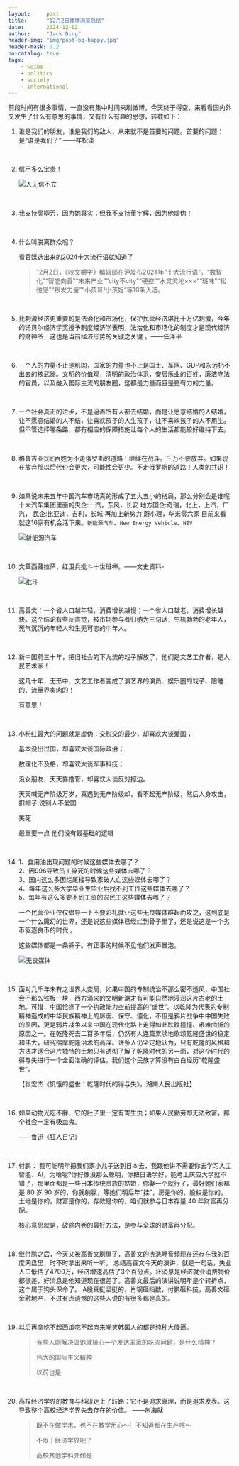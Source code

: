 ```yaml
---
layout:     post
title:      "12月2日微博浏览总结"
date:       2024-12-02
author:     "Jack Ding"
header-img: "img/post-bg-happy.jpg"
header-mask: 0.2
no-catalog: true
tags:
    - weibo
    - politics
    - society
    - international
---
```


前段时间有很多事情，一直没有集中时间来刷微博，今天终于得空，来看看国内外又发生了什么有意思的事情，又有什么有趣的思想，转载如下：



1. 谁是我们的朋友，谁是我们的敌人，从来就不是首要的问题。首要的问题：是“谁是我们？” ——祥松谈
<br>


2. 信用多么宝贵！

   ![人无信不立](/img/in-post/post-weibo-credit.jpg)
<br>


3. 我支持吴柳芳，因为她真实；但我不支持董宇辉，因为他虚伪！
<br>


4. 什么叫脱离群众呢？

   看官媒选出来的2024十大流行语就知道了 

   > 12月2日，《咬文嚼字》编辑部在沪发布2024年“十大流行语”，“数智化”“智能向善”“未来产业”“city不city”“硬控”“水灵灵地×××”“班味”“松弛感”“银发力量”“小孩哥/小孩姐”等10条入选。
<br>


5. 比刺激经济更重要的是法治化和市场化，保护民营经济堪比十万亿刺激，今年的诺贝尔经济学奖授予制度经济学表明，法治化和市场化的制度才是现代经济的财神爷，这也是当前经济形势的关键之关键 。——任泽平
<br>


6. 一个人的力量不止是肌肉，国家的力量也不止是国土、军队、GDP和永远扔不出去的核武器。文明的价值观，清明的政治体系，安居乐业的百姓，廉洁守法的官员，以及融入国际主流的朋友圈，这都是力量而且是更有力的力量。
<br>


7. 一个社会真正的进步，不是逼着所有人都去结婚，而是让愿意结婚的人结婚，让不愿意结婚的人不结，让喜欢孩子的人生孩子，让不喜欢孩子的人不用生。但不管选择哪条路，都有相应的保障措施让每个人的生活都能较好维持下去。 
<br>


8. 格鲁吉亚🇬🇪百姓为不走俄罗斯的道路！继续在战斗。千万不要放弃。如果现在放弃那以后代价会更大，可能性会更少。不走俄罗斯的道路！人类的共识！
<br>


9. 如果说未来五年中国汽车市场真的形成了五大五小的格局，那么分别会是谁呢
   十大汽车集团里面的央企:一汽，东风，长安
   地方国企:奇瑞，北上，上汽，广汽，
   民企:比亚迪，吉利，长城
   再加上新势力:蔚小理，华米零六家
   目前来看就这16家有机会活下来。`新能源汽车`、`New Energy Vehicle`、`NEV`

   ![新能源汽车](/img/in-post/post-weibo-car.jpg)
<br>


10. 文革西藏拉萨，红卫兵批斗十世班禅。——文史资料-

    ![批斗](/img/in-post/post-weibo-tibet.jpg)
<br>


11. 高善文：一个省人口越年轻，消费增长越慢；一个省人口越老，消费增长越快。这个结论有些反直觉，被市场参与者归纳为三句话，生机勃勃的老年人，死气沉沉的年轻人和生无可恋的中年人。
<br>


12. 新中国前三十年，把旧社会的下九流的戏子解放了，他们是文艺工作者，是人民艺术家！

    这几十年，无形中，文艺工作者变成了演艺界的演员、娱乐圈的戏子、陪睡的、流量界卖肉的！

    有意思！ 
<br>


13. 小粉红最大的问题就是虚伪：交税交的最少，却喜欢大谈爱国；

    基本没出过国，却喜欢大谈国际政治；

    数理化不及格，却喜欢大谈军事科技；

    没女朋友，天天靠撸管，却喜欢大谈反对擦边。 

    天天喊无产阶级万岁，真遇到无产阶级却，看不起无产阶级，然后人身攻击，扣帽子.说别人不爱国

    笑死

    最重要一点  他们没有最基础的逻辑
<br>


14. 1、食用油出现问题的时候这些媒体去哪了？<br>
    2、因996导致员工猝死的时候这些媒体去哪了？<br>
    3、国内这么多因烂尾楼导致家破人亡这些媒体去哪了？<br>
    4、每年这么多大学毕业生毕业后找不到工作这些媒体去哪了？<br>
    5、每年有这么多要不到工资的农民工这些媒体去哪了？<br>

    一个民营企业仅仅倡导一下不要彩礼就让这些无良媒体群起而攻之，这到底是一个什么魔幻的世界，还是说这些媒体已经烂到骨子里了，还是说这是一个劣币驱逐良币的时代 。
        
    这些媒体都是一条裤子。有正事的时候不见他们发声冒泡。

    ![无良媒体](/img/in-post/post-weibo-press.jpg)
<br>


15. 面对几千年未有之世界大变局，如果中国的专制统治不那么密不透风，中国社会不那么铁板一块，西方涌来的文明新潮才有可能自然地浸润这片古老的土地。可惜，中国恰逢了一个执政能力空前提高的“盛世”。以乾隆为代表的专制精神造成的中华民族精神上的孱弱、保守、僵化，不但是鸦片战争中中国失败的原因，更是鸦片战争以来中国在现代化路上走得如此跌跌撞撞、艰难曲折的原因之一。在乾隆死去二百多年后，仍然有人连篇累牍地歌颂乾隆盛世的稳定和伟大，研究揣摩乾隆治术的高深。许多人仍坚定地认为，只有乾隆的风格和方法才适合这片独特的土地只有透彻了解了乾隆时代的另一面，对这个时代的得与失进行一个全面准确的评估，我们这个民族才算没有白白经历“乾隆盛世”。

    【张宏杰《饥饿的盛世：乾隆时代的得与失》，湖南人民出版社】
<br>


16. 如果动物光吃不胖，它的肚子里一定有寄生虫；如果人民勤劳却无法致富，那个社会一定有吸血鬼。

    ——鲁迅《狂人日记》 
<br>


17. 付鹏：
    我可能明年把我们家小儿子送到日本去，我跟他讲不需要你去学习人工智能、AI，为啥呢?你好像没那么聪明，你把日语学好，能考上庆应大学就不错了，那里面都是一些日本传统贵族的姑娘，你娶一个就行了，最好她们家都是 80 岁 90 岁的，你就躺赢，等她们明后年“挂”，房是你的，股权是你的，土地是你的，财富是你的，存款是你的，咱们就参与日本存量 40 年财富再分配。

    核心意思就是，破除内卷的最好方法，是参与全球的财富再分配。
<br>


18. 继付鹏之后，今天又被高善文刷屏了，高善文的洗洗睡音频现在还存在我的百度网盘里，时不时拿出来听一听。
    总结高善文今天的演讲，就是一句话，失业人口低估了4700万，经济增速高估了3个百分点。坏消息是经济就业消费物价都很差，好消息是他知道现在很差了。高善文最后的演讲说明年是个转折点，这个属于狗头保命了。
    A股真挺坚挺的，肖钢砸指数，付鹏砸科技，高善文砸金融地产，不过有点遗憾的这些人说的有很多都是真的。
<br>


19. 以后再拿吃不起西瓜吃不起肉来嘲笑韩国人的都是纯种大傻逼。

    > 有些人刚解决温饱就操心一个发达国家的吃肉问题，是什么精神？
    >
    > 伟大的国际主义精神
    >
    > 以前也是
<br>


20. 高校经济学界的教育与科研走上了歧路：它不是追求真理，而是追求发表。这导致整个高校经济学界失去存在的价值。 ——朱海就

    > 既不在做学术，也不在教学用心～<img src="../img/in-post/2018new_kuxiao_org.jpg" alt="[允悲]" width="14" />不知道都在生产啥～
    >
    > 不限于经济学界吧？
    >
    > 高校其他学科亦如是
